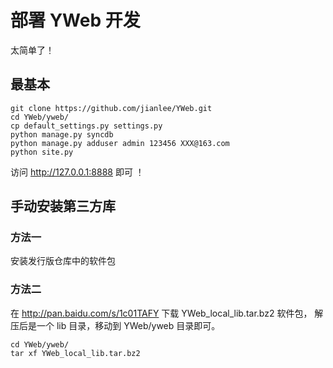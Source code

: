 # 部署 YWeb 开发

太简单了！

## 最基本

    git clone https://github.com/jianlee/YWeb.git
    cd YWeb/yweb/
    cp default_settings.py settings.py
    python manage.py syncdb
    python manage.py adduser admin 123456 XXX@163.com
    python site.py

访问 http://127.0.0.1:8888 即可 ！

## 手动安装第三方库

### 方法一

安装发行版仓库中的软件包

### 方法二

在 http://pan.baidu.com/s/1c01TAFY 下载 YWeb_local_lib.tar.bz2 软件包，
解压后是一个 lib 目录，移动到 YWeb/yweb 目录即可。

    cd YWeb/yweb/
    tar xf YWeb_local_lib.tar.bz2


